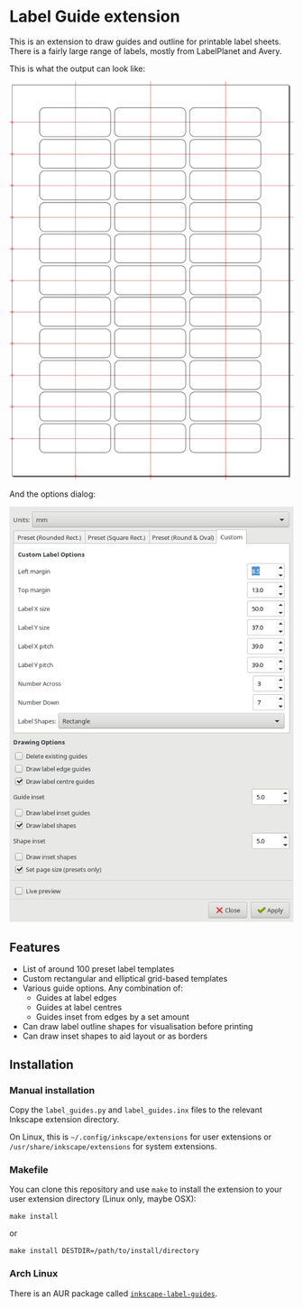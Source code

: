 # Label Guide extension

This is an extension to draw guides and outline for printable label sheets.
There is a fairly large range of labels, mostly from LabelPlanet and Avery.

This is what the output can look like:

![labels_output_demo](doc/label_output_demo.png)

And the options dialog:

![labels_options_demo](doc/label_options_demo.png)

## Features

* List of around 100 preset label templates
* Custom rectangular and elliptical grid-based templates
* Various guide options. Any combination of:
  * Guides at label edges
  * Guides at label centres
  * Guides inset from edges by a set amount
* Can draw label outline shapes for visualisation before printing
* Can draw inset shapes to aid layout or as borders

## Installation

### Manual installation

Copy the `label_guides.py` and `label_guides.inx` files to the relevant
Inkscape extension directory.

On Linux, this is `~/.config/inkscape/extensions` for user extensions or
`/usr/share/inkscape/extensions` for system extensions.

### Makefile

You can clone this repository and use `make` to install the extension to
your user extension directory (Linux only, maybe OSX):

    make install

or

    make install DESTDIR=/path/to/install/directory

### Arch Linux

There is an AUR package called
[`inkscape-label-guides`](https://aur.archlinux.org/packages/inkscape-label-guides/).
